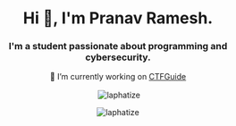 
<h1 align="center">Hi 👋, I'm Pranav Ramesh.</h1>
<h3 align="center">I'm a student passionate about programming and cybersecurity.</h3>

<p align="center">
  🔭 I’m currently working on <a href="https://ctfguide.com/">CTFGuide</a>
</p>

<p  align="center">&nbsp;<img align="center" src="https://github-readme-stats.vercel.app/api?username=laphatize&show_icons=true&locale=en&theme=radical" alt="laphatize" /></p>

<p  align="center"><img align="center" src="https://github-readme-streak-stats.herokuapp.com/?user=laphatize&theme=radical" alt="laphatize" /></p>

